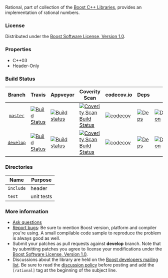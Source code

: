 Rational, part of collection of the [Boost C++ Libraries](http://github.com/boostorg), provides an implementation of rational numbers.

### License

Distributed under the [Boost Software License, Version 1.0](http://www.boost.org/LICENSE_1_0.txt).

### Properties

* C++03
* Header-Only

### Build Status

Branch          | Travis | Appveyor | Coverity Scan | codecov.io | Deps | Docs | Tests |
:-------------: | ------ | -------- | ------------- | ---------- | ---- | ---- | ----- |
[`master`](https://github.com/boostorg/rational/tree/master) | [![Build Status](https://travis-ci.org/boostorg/rational.svg?branch=master)](https://travis-ci.org/boostorg/rational) | [![Build status](https://ci.appveyor.com/api/projects/status/8a2on7yb2xck80fa/branch/master?svg=true)](https://ci.appveyor.com/project/jeking3/rational-lqu73/branch/master) | [![Coverity Scan Build Status](https://scan.coverity.com/projects/16002/badge.svg)](https://scan.coverity.com/projects/boostorg-rational) | [![codecov](https://codecov.io/gh/boostorg/rational/branch/master/graph/badge.svg)](https://codecov.io/gh/boostorg/rational/branch/master)| [![Deps](https://img.shields.io/badge/deps-master-brightgreen.svg)](https://pdimov.github.io/boostdep-report/master/rational.html) | [![Documentation](https://img.shields.io/badge/docs-master-brightgreen.svg)](http://www.boost.org/doc/libs/master/doc/html/rational.html) | [![Enter the Matrix](https://img.shields.io/badge/matrix-master-brightgreen.svg)](http://www.boost.org/development/tests/master/developer/rational.html)
[`develop`](https://github.com/boostorg/rational/tree/develop) | [![Build Status](https://travis-ci.org/boostorg/rational.svg?branch=develop)](https://travis-ci.org/boostorg/rational) | [![Build status](https://ci.appveyor.com/api/projects/status/8a2on7yb2xck80fa/branch/develop?svg=true)](https://ci.appveyor.com/project/jeking3/rational-lqu73/branch/develop) | [![Coverity Scan Build Status](https://scan.coverity.com/projects/16002/badge.svg)](https://scan.coverity.com/projects/boostorg-rational) | [![codecov](https://codecov.io/gh/boostorg/rational/branch/develop/graph/badge.svg)](https://codecov.io/gh/boostorg/rational/branch/develop) | [![Deps](https://img.shields.io/badge/deps-develop-brightgreen.svg)](https://pdimov.github.io/boostdep-report/develop/rational.html) | [![Documentation](https://img.shields.io/badge/docs-develop-brightgreen.svg)](http://www.boost.org/doc/libs/develop/doc/html/rational.html) | [![Enter the Matrix](https://img.shields.io/badge/matrix-develop-brightgreen.svg)](http://www.boost.org/development/tests/develop/developer/rational.html)

### Directories

| Name        | Purpose                        |
| ----------- | ------------------------------ |
| `include`   | header                         |
| `test`      | unit tests                     |

### More information

* [Ask questions](http://stackoverflow.com/questions/ask?tags=c%2B%2B,boost,boost-rational)
* [Report bugs](https://github.com/boostorg/rational/issues): Be sure to mention Boost version, platform and compiler you're using. A small compilable code sample to reproduce the problem is always good as well.
* Submit your patches as pull requests against **develop** branch. Note that by submitting patches you agree to license your modifications under the [Boost Software License, Version 1.0](http://www.boost.org/LICENSE_1_0.txt).
* Discussions about the library are held on the [Boost developers mailing list](http://www.boost.org/community/groups.html#main). Be sure to read the [discussion policy](http://www.boost.org/community/policy.html) before posting and add the `[rational]` tag at the beginning of the subject line.
